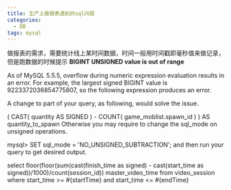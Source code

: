 ```yaml
---
title: 生产上做报表遇到的sql问题
categories:
  - DB
tags: mysql
---
```


做报表的需求，需要统计线上某时间数据，时间一般用时间戳即毫秒值来做记录，但是跑数据的时候提示
**BIGINT UNSIGNED value is out of range**

As of MySQL 5.5.5, overflow during numeric expression evaluation results in an error. For example, the largest signed BIGINT value is 9223372036854775807, so the following expression produces an error.

A change to part of your query, as following, would solve the issue.

( CAST( quantity AS SIGNED ) - COUNT( game_moblist.spawn_id ) ) AS quantity_to_spawn
Otherwise you may require to change the sql_mode on unsigned operations.

mysql> SET sql_mode = 'NO_UNSIGNED_SUBTRACTION';
and then run your query to get desired output.

select floor(floor(sum(cast(finish_time as signed) - cast(start_time as signed))/1000)/count(session_id)) master_video_time
        from video_session
        where
        start_time >= #{startTime}
        and start_time <= #{endTime}
